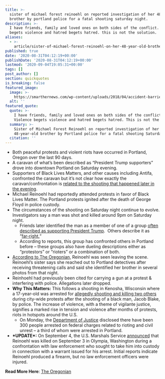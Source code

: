```yaml
---
title: >-
  sister of michael forest reinoehl on reported investigation of her 48-year-old
  brother by portland police for a fatal shooting saturday night.
description: >-
  I have friends, family and loved ones on both sides of the conflict. violence
  begets violence and hatred begets hatred. this is not the solution.
aliases:
  - >-
    article/sister-of-michael-forest-reinoehl-on-her-48-year-old-brother-reportedly-under-investigation-by-portland-police-for-shooting-and-killing-a-pres-trump-supporter-saturday-night/
published: true
date: '2020-08-31T04:12:19+00:00'
publishDate: '2020-08-31T04:12:19+00:00'
lastmod: '2020-09-04T19:05:31+00:00'
tags: []
post_author: []
section: quickquotes
is_breaking: false
featured_image:
  image: >-
    https://smarthernews.com/wp-content/uploads/2018/04/accident-barrier-caution-923681-scaled.jpg
  alt: ''
featured_quote:
  quote: >-
    I have friends, family and loved ones on both sides of the conflict.
    Violence begets violence and hatred begets hatred. This is not the solution.
  summary: >-
    Sister of Michael Forest Reinoehl on reported investigation of her
    48-year-old brother by Portland police for a fatal shooting Saturday night.
  citation: ''
---
```

*   Both peaceful protests and violent riots have occurred in Portland, Oregon over the last 90 days.
*   A caravan of what’s been described as “President Trump supporters” drove into downtown Portland on Saturday evening.
*   Supporters of Black Lives Matters, and other causes including Antifa, confronted the caravan but it’s not clear how exactly the caravan/confrontation is [related to the shooting that happened later in the evening](\"https://apnews.com/9193c733a02ab33304b32e1c27ce7d55\").
*   Michael Reinoehl had reportedly attended protests in favor of Black Lives Matter. The Portland protests ignited after the death of George Floyd in police custody.
*   The circumstances of the shooting on Saturday night continue to evolve. Investigators say a man was shot and killed around 9pm on Saturday night.
    *   Friends later identified the man as a member of one of a group [often described as supporting President Trump](\"https://www.oregonlive.com/clark-county/2020/08/what-is-patriot-prayer-victim-wore-hat-with-groups-insignia.html\").  Others describe it as “[far-right.](\"https://www.adl.org/blog/patriot-prayer-proud-boys-organizing-potentially-combustible-portland-event?gclid=CjwKCAjwnK36BRBVEiwAsMT8WM5HjLJK4tai4CZqVfcWhcwUU27b4xHGxkunCdW9FAishGpdlt1GkxoChrgQAvD_BwE\")“
    *   According to reports, this group has confronted others in Portland before – these groups also have dueling descriptions either as “protestors” or “rioters” or a combination of both.
*   [According to The Oregonian,](\"https://www.oregonlive.com/crime/2020/08/man-under-investigation-in-fatal-shooting-after-pro-trump-rally-allegedly-took-loaded-gun-to-earlier-portland-protest.html?utm_campaign=oregonian_sf&utm_source=twitter&utm_medium=social\") Reinoehl was seen leaving the scene. Reinoehl’s sister says she reached out to Portland detectives after receiving threatening calls and said she identified her brother in several photos from that night.
*   Reinhoehl had previously been cited for carrying a gun at a protest & interfering with police. Allegations later dropped.
*   **Why This Matters:** This follows a shooting in Kenosha, Wisconsin where a 17-year-old was arrested for [allegedly shooting and killing two others](\"https://www.cbsnews.com/news/kyle-rittenhouse-homicide-charges-kenosha-shooting-first-degree-homicide-jacob-blake-protest-wisconsin/\") during city-wide protests after the shooting of a black man, Jacob Blake, by police. The increase of violence, with a theme of vigilante justice, signifies a marked rise in tension and violence after months of protests, riots in hotspots around the U.S.
    *   On Monday, the [Department of Justice](\"https://twitter.com/KerriKupecDOJ/status/1300429579044171778\") disclosed there have been 300 people arrested on federal charges related to rioting and civil unrest – a third of whom were arrested in Portland.
*   **\*UPDATE\*:** On September 4, the U.S. Marshals Service [announced](\"https://www.usmarshals.gov/news/chron/2020/090420.htm\") that Reinoehl was killed on September 3 in Olympia, Washington during a confrontation with law enforcement who sought to take him into custody in connection with a warrant issued for his arrest. Initial reports indicate Reinoehl produced a firearm, but no law enforcement officers were injured.

**Read More Here**: [The Oregonian](\"https://www.oregonlive.com/crime/2020/08/man-under-investigation-in-fatal-shooting-after-pro-trump-rally-allegedly-took-loaded-gun-to-earlier-portland-protest.html?utm_campaign=oregonian_sf&utm_source=twitter&utm_medium=social\")